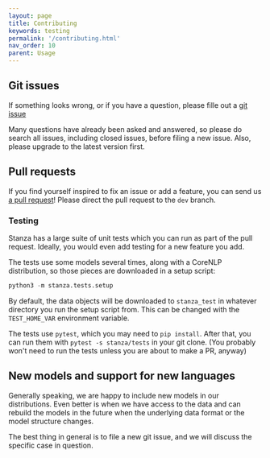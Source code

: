 ```yaml
---
layout: page
title: Contributing
keywords: testing
permalink: '/contributing.html'
nav_order: 10
parent: Usage
---
```


## Git issues

If something looks wrong, or if you have a question, please fille out a [git issue](https://github.com/stanfordnlp/stanza/issues)

Many questions have already been asked and answered, so please do
search all issues, including closed issues, before filing a new issue.
Also, please upgrade to the latest version first.

## Pull requests

If you find yourself inspired to fix an issue or add a feature, you can send us
[a pull request](https://github.com/stanfordnlp/stanza/pulls)!
Please direct the pull request to the `dev` branch.

### Testing

Stanza has a large suite of unit tests which you can run as part of
the pull request.  Ideally, you would even add testing for a new
feature you add.

The tests use some models several times, along with a CoreNLP
distribution, so those pieces are downloaded in a setup script:

```python
python3 -m stanza.tests.setup
```

By default, the data objects will be downloaded to `stanza_test` in
whatever directory you run the setup script from.
This can be changed with the `TEST_HOME_VAR` environment variable.

The tests use `pytest`, which you may need to `pip install`.
After that, you can run them with `pytest -s stanza/tests`
in your git clone.
(You probably won't need to run the tests unless you are about to make a PR, anyway)

## New models and support for new languages

Generally speaking, we are happy to include new models in our
distributions.  Even better is when we have access to the data and can
rebuild the models in the future when the underlying data format or
the model structure changes.

The best thing in general is to file a new git issue, and we will
discuss the specific case in question.
